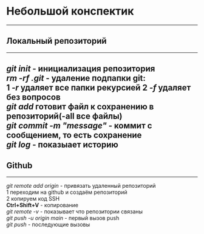 # Небольшой конспектик 
---

## Локальный репозиторий

---

_git init_ - инициализация репозитория  
_rm -rf .git_ - удаление подпапки git:  
    1 _-r_ удаляет все папки рекурсией
    2 _-f_ удаляет без вопросов  
_git add_ готовит файл к сохранению в репозиторий(-all все файлы)  
_git commit -m "message"_ - коммит с сообщением, то есть сохранение  
_git log_ - показыает историю
---

## Github

---

_git remote add origin_ - привязать удаленный репозиторий  
    1 переходим на github и создаём репозиторий  
    2 копируем код SSH   
**Ctrl+Shift+V** - копирование  
_git remote -v_ - показывает что репозитории связаны  
_git push -u origin main_ - первый вызов push   
_git push_ - последующие вызовы  
